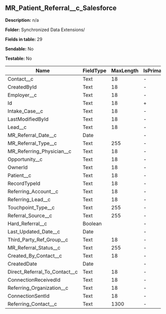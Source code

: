 ## MR_Patient_Referral__c_Salesforce

**Description:** n/a

**Folder:** Synchronized Data Extensions/

**Fields in table:** 29

**Sendable:** No

**Testable:** No

| Name | FieldType | MaxLength | IsPrimaryKey | IsNullable | DefaultValue |
| --- | --- | --- | --- | --- | --- |
| Contact__c | Text | 18 | - | + |  |
| CreatedById | Text | 18 | - | + |  |
| Employer__c | Text | 18 | - | + |  |
| Id | Text | 18 | + | - |  |
| Intake_Case__c | Text | 18 | - | + |  |
| LastModifiedById | Text | 18 | - | + |  |
| Lead__c | Text | 18 | - | + |  |
| MR_Referral_Date__c | Date |  | - | + |  |
| MR_Referral_Type__c | Text | 255 | - | + |  |
| MR_Referring_Physician__c | Text | 18 | - | + |  |
| Opportunity__c | Text | 18 | - | + |  |
| OwnerId | Text | 18 | - | + |  |
| Patient__c | Text | 18 | - | + |  |
| RecordTypeId | Text | 18 | - | + |  |
| Referring_Account__c | Text | 18 | - | + |  |
| Referring_Lead__c | Text | 18 | - | + |  |
| Touchpoint_Type__c | Text | 255 | - | + |  |
| Referral_Source__c | Text | 255 | - | + |  |
| Hard_Referral__c | Boolean |  | - | + |  |
| Last_Updated_Date__c | Date |  | - | + |  |
| Third_Party_Ref_Group__c | Text | 18 | - | + |  |
| MR_Referral_Status__c | Text | 255 | - | + |  |
| Created_By_Contact__c | Text | 18 | - | + |  |
| CreatedDate | Date |  | - | + |  |
| Direct_Referral_To_Contact__c | Text | 18 | - | + |  |
| ConnectionReceivedId | Text | 18 | - | + |  |
| Referring_Organization__c | Text | 18 | - | + |  |
| ConnectionSentId | Text | 18 | - | + |  |
| Referring_Contact__c | Text | 1300 | - | + |  |
